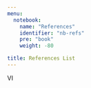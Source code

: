 ```yaml
---
menu:
  notebook:
    name: "References"
    identifier: "nb-refs"
    pre: "book"
    weight: -80

title: References List
---
```


VI
